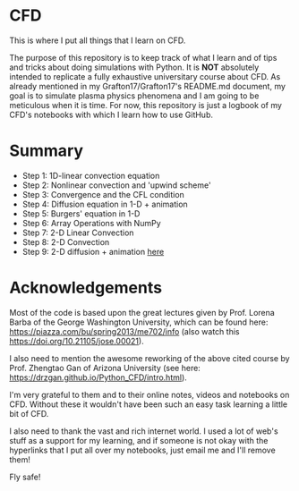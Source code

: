 # CFD
This is where I put all things that I learn on CFD.

The purpose of this repository is to keep track of what I learn and of tips and tricks about doing simulations with Python. It is $\textbf{NOT}$ absolutely intended to replicate a fully exhaustive universitary course about CFD. As already mentioned in my Grafton17/Grafton17's README.md document, my goal is to simulate plasma physics phenomena and I am going to be meticulous when it is time. For now, this repository is just a logbook of my CFD's notebooks with which I learn how to use GitHub.

# Summary

- Step 1: 1D-linear convection equation
- Step 2: Nonlinear convection and 'upwind scheme'
- Step 3: Convergence and the CFL condition
- Step 4: Diffusion equation in 1-D + animation
- Step 5: Burgers' equation in 1-D
- Step 6: Array Operations with NumPy
- Step 7: 2-D Linear Convection
- Step 8: 2-D Convection
- Step 9: 2-D diffusion + animation [here](Step9.ipynb)

# Acknowledgements

Most of the code is based upon the great lectures given by Prof. Lorena Barba of the George Washington University, which can be found here: https://piazza.com/bu/spring2013/me702/info (also watch this https://doi.org/10.21105/jose.00021).

I also need to mention the awesome reworking of the above cited course by Prof. Zhengtao Gan of Arizona University (see here: https://drzgan.github.io/Python_CFD/intro.html).

I'm very grateful to them and to their online notes, videos and notebooks on CFD. Without these it wouldn't have been such an easy task learning a little bit of CFD. 

I also need to thank the vast and rich internet world. I used a lot of web's stuff as a support for my learning, and if someone is not okay with the hyperlinks that I put all over my notebooks, just email me and I'll remove them!

Fly safe!
